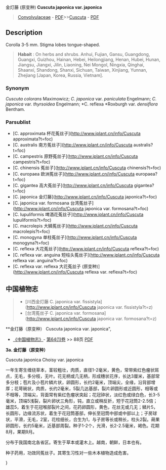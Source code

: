 金灯藤 (原变种) **Cuscuta japonica var. japonica**

> [Convolvulaceae](http://www.iplant.cn/info/Convolvulaceae?t=foc) - [PDF](http://www.iplant.cn/foc/pdf/Convolvulaceae.pdf)>>[Cuscuta](http://www.iplant.cn/info/Cuscuta?t=foc) - [PDF](http://www.iplant.cn/foc/pdf/Cuscuta.pdf)

## Description

Corolla 3-5 mm. Stigma lobes tongue-shaped.

> **Habait** : 
> On herbs and shrubs. Anhui, Fujian, Gansu, Guangdong, Guangxi, Guizhou, Hainan, Hebei, Heilongjiang, Henan, Hubei, Hunan, Jiangsu, Jiangxi, Jilin, Liaoning, Nei Mongol, Ningxia, Qinghai, Shaanxi, Shandong, Shanxi, Sichuan, Taiwan, Xinjiang, Yunnan, Zhejiang [Japan, Korea, Russia, Vietnam].

### Synonym
*Cuscuta colorans* Maximowicz; *C. japonica* var. *paniculata* Engelmann; *C. japonica* var. *thyrsoidea* Engelmann; *C. reflexa *Roxburgh var. *densiflora* Bentham.

### Parsublist

* [C.  approximata  杯花菟丝子](http://www.iplant.cn/info/Cuscuta approximata?t=foc)
* [C.  australis  南方菟丝子](http://www.iplant.cn/info/Cuscuta australis?t=foc)
* [C.  campestris  原野菟丝子](http://www.iplant.cn/info/Cuscuta campestris?t=foc)
* [C.  chinensis  菟丝子](http://www.iplant.cn/info/Cuscuta chinensis?t=foc)
* [C.  europaea  欧洲菟丝子](http://www.iplant.cn/info/Cuscuta europaea?t=foc)
* [C.  gigantea  高大菟丝子](http://www.iplant.cn/info/Cuscuta gigantea?t=foc)
* [C.  japonica  金灯藤](http://www.iplant.cn/info/Cuscuta japonica?t=foc)
* [C.  japonica var. formosana  台湾菟丝子](http://www.iplant.cn/info/Cuscuta japonica var. formosana?t=foc)
* [C.  lupuliformis  啤酒花菟丝子](http://www.iplant.cn/info/Cuscuta lupuliformis?t=foc)
* [C.  macrolepis  大鳞菟丝子](http://www.iplant.cn/info/Cuscuta macrolepis?t=foc)
* [C.  monogyna  单柱菟丝子](http://www.iplant.cn/info/Cuscuta monogyna?t=foc)
* [C.  reflexa  大花菟丝子](http://www.iplant.cn/info/Cuscuta reflexa?t=foc)
* [C.  reflexa var. anguina  短柱头菟丝子](http://www.iplant.cn/info/Cuscuta reflexa var. anguina?t=foc)
* [C.  reflexa var. reflexa  大花菟丝子 (原变种)](http://www.iplant.cn/info/Cuscuta reflexa var. reflexa?t=foc)

## 中国植物志

> * [川西金灯藤  C.  japonica var. fissistyla](http://www.iplant.cn/info/Cuscuta japonica var. fissistyla?t=z)
> * [台湾菟丝子  C.  japonica var. formosana](http://www.iplant.cn/info/Cuscuta japonica var. formosana?t=z)

**金灯藤（原变种） Cuscuta japonica var. japonica",

* [《中国植物志》](http://www.iplant.cn/frps)- [第64(1)卷](http://www.iplant.cn/frps/vol/64(1)) >> 88页 [PDF](http://www.iplant.cn/frps/pdf/64(1)/148.pdf)

**3a. 金灯藤（原变种）**

Cuscuta japonica Choisy var. japonica

一年生寄生缠绕草本，茎较粗壮，肉质，直径1-2毫米，黄色，常带紫红色瘤状斑点，无毛，多分枝，无叶。花无柄或几无柄，形成穗状花序，长达3厘米，基部常多分枝；苞片及小苞片鳞片状，卵圆形，长约2毫米，顶端尖，全缘，沿背部增厚；花萼碗状，肉质，长约2毫米，5裂几达基部，裂片卵圆形或近圆形，相等或不相等，顶端尖，背面常有紫红色瘤状突起；花冠钟状，淡红色或绿白色，长3-5毫米，顶端5浅裂，裂片卵状三角形，钝，直立或稍反折，短于花冠筒2-2.5倍；雄蕊5，着生于花冠喉部裂片之间，花药卵圆形，黄色，花丝无或几无；鳞片5，长圆形，边缘流苏状，着生于花冠筒基部，伸长至冠筒中部或中部以上；子房球状，平滑，无毛，2室，花柱细长，合生为1，与子房等长或稍长，柱头2裂。蒴果卵圆形，长约5毫米，近基部周裂。种子1-2个，光滑，长2-2.5毫米，褐色。花期8月，果期9月。

分布于我国南北各省区。寄生于草本或灌木上。越南，朝鲜，日本也有。

种子药用，功效同菟丝子。其寄生习性对一些木本植物造成危害。

}